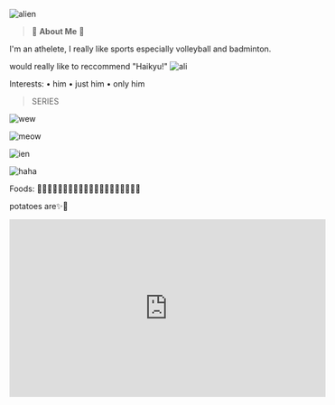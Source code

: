 ![alien](https://i.pinimg.com/564x/2f/74/d9/2f74d9a2ee6ab779258d448b073d3ab2.jpg)

> 👾 **About Me** 👾 

  I'm an athelete, I really like sports especially volleyball and badminton.
  
  would really like to reccommend "Haikyu!"
  ![ali](https://i.pinimg.com/564x/a6/75/38/a67538552395bca76dcf80d1d0aad122.jpg)

Interests: 
• him
• just him
• only him

> SERIES

![wew](https://i.pinimg.com/564x/9f/dc/db/9fdcdb3b2a902d720eaf0813d5aada7d.jpg)

![meow](https://i.pinimg.com/564x/b1/c7/dd/b1c7dd2b4233230c31656922f009fe9b.jpg)

![ien](https://i.pinimg.com/564x/e9/5f/0f/e95f0f92cac8272ea8f287e849514252.jpg)

![haha](https://i.pinimg.com/564x/fd/46/14/fd4614a1c992603163d3ba916909f1f4.jpg)
 
Foods: 🍇🥔🥐🍗🥓🍔🍟🍕🍜🍤🥡🍦🍧🍨🍪🍩🍫🍬🍭🍹

potatoes are✨🥔

<iframe width="560" height="315" src="https://www.youtube.com/embed/gnKHBDnEXPs" title="YouTube video player" frameborder="0" allow="accelerometer; autoplay; clipboard-write; encrypted-media; gyroscope; picture-in-picture; web-share" allowfullscreen></iframe>
